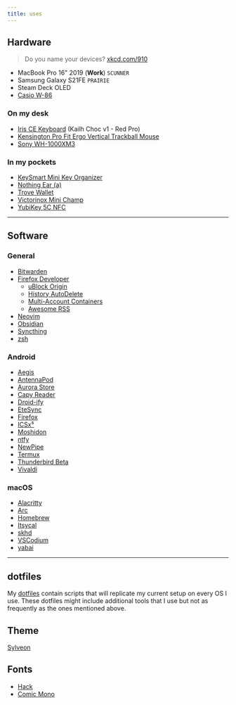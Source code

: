 ```yaml
---
title: uses
---
```


## Hardware
> Do you name your devices? [xkcd.com/910](https://xkcd.com/910/)

- MacBook Pro 16" 2019 (**Work**) `SCUNNER`
- Samsung Galaxy S21FE `PRAIRIE`
- Steam Deck OLED
- [Casio W-86](https://casio.co.uk/w-86-1vqes)

### On my desk
- [Iris CE Keyboard](https://keeb.io/products/iris-ce-keyboard-kit) (Kailh Choc v1 - Red Pro)
- [Kensington Pro Fit Ergo Vertical Trackball Mouse](https://www.kensington.com/p/products/electronic-control-solutions/trackball-products/pro-fit-ergo-vertical-wireless-trackball3/)
- [Sony WH-1000XM3](https://electronics.sony.com/audio/headphones/all-headphones/p/wh1000xm3-b)

### In my pockets
- [KeySmart Mini Key Organizer](http://getkeysmart.com/products/keysmart-mini)
- [Nothing Ear (a)](https://nothing.tech/products/ear-a)
- [Trove Wallet](https://trove.cc/collections/trove-wallet)
- [Victorinox Mini Champ](https://victorinox.com/us/en/p/0.6385)
- [YubiKey 5C NFC](https://yubico.com/product/yubikey-5c-nfc/)

---

## Software

### General
- [Bitwarden](https://bitwarden.com/)
- [Firefox Developer](https://www.mozilla.org/en-US/firefox/developer/)
	- [uBlock Origin](https://ublockorigin.com/)
	- [History AutoDelete](https://github.com/History-AutoDelete/History-AutoDelete)
	- [Multi-Account Containers](https://addons.mozilla.org/en-US/firefox/addon/multi-account-containers/)
	- [Awesome RSS](https://github.com/shgysk8zer0/awesome-rss)
- [Neovim](https://neovim.io)
- [Obsidian](https://obsidian.md/)
- [Syncthing](https://syncthing.net/)
- [zsh](https://www.zsh.org/)

### Android
- [Aegis](https://getaegis.app/)
- [AntennaPod](https://antennapod.org)
- [Aurora Store](https://auroraoss.com)
- [Capy Reader](https://github.com/jocmp/capyreader)
- [Droid-ify](https://github.com/Iamlooker/Droid-ify)
- [EteSync](https://etesync.com/)
- [Firefox](https://www.mozilla.org/en-US/firefox/browsers/mobile/android/)
- [ICSx⁵](https://icsx5.bitfire.at/)
- [Moshidon](https://lucasggamerm.github.io/moshidon/)
- [ntfy](https://ntfy.sh)
- [NewPipe](https://github.com/TeamNewPipe/NewPipe)
- [Termux](https://termux.com)
- [Thunderbird Beta](https://play.google.com/store/apps/details?id=net.thunderbird.android.beta)
- [Vivaldi](https://vivaldi.com/android/)

### macOS
- [Alacritty](https://alacritty.org/)
- [Arc](https://arc.net/)
- [Homebrew](https://brew.sh/)
- [Itsycal](https://mowglii.com/itsycal)
- [skhd](https://github.com/koekeishiya/skhd)
- [VSCodium](https://vscodium.com/)
- [yabai](https://github.com/koekeishiya/yabai)

---

## dotfiles
My [dotfiles](https://github.com/benjifs/dotfiles) contain scripts that will replicate my current setup on every OS I use. These dotfiles might include additional tools that I use but not as frequently as the ones mentioned above.

## Theme
[Sylveon](/articles/sylveon)

## Fonts
- [Hack](https://sourcefoundry.org/hack/)
- [Comic Mono](https://dtinth.github.io/comic-mono-font/)
